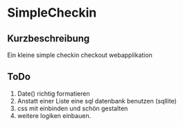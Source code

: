 # SimpleCheckin

## Kurzbeschreibung
Ein kleine simple checkin checkout webapplikation

## ToDo
1.  Date() richtig formatieren
2.  Anstatt einer Liste eine sql datenbank benutzen (sqllite)
3.  css mit einbinden und schön gestalten
4.  weitere logiken einbauen.